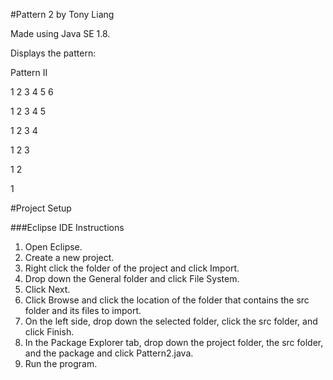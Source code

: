 #Pattern 2 by Tony Liang

Made using Java SE 1.8.

Displays the pattern:

Pattern II

1 2 3 4 5 6

1 2 3 4 5

1 2 3 4

1 2 3

1 2

1

#Project Setup

###Eclipse IDE Instructions
1. Open Eclipse.
2. Create a new project.
3. Right click the folder of the project and click Import.
4. Drop down the General folder and click File System.
5. Click Next.
6. Click Browse and click the location of the folder that contains the src folder and its files to import.
7. On the left side, drop down the selected folder, click the src folder, and click Finish.
8. In the Package Explorer tab, drop down the project folder, the src folder, and the package and click Pattern2.java.
9. Run the program.